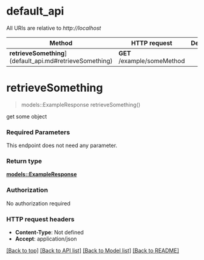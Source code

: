 # default_api

All URIs are relative to *http://localhost*

Method | HTTP request | Description
------------- | ------------- | -------------
**retrieveSomething**](default_api.md#retrieveSomething) | **GET** /example/someMethod | 


# **retrieveSomething**
> models::ExampleResponse retrieveSomething()


get some object

### Required Parameters
This endpoint does not need any parameter.

### Return type

[**models::ExampleResponse**](ExampleResponse.md)

### Authorization

No authorization required

### HTTP request headers

 - **Content-Type**: Not defined
 - **Accept**: application/json

[[Back to top]](#) [[Back to API list]](../README.md#documentation-for-api-endpoints) [[Back to Model list]](../README.md#documentation-for-models) [[Back to README]](../README.md)

